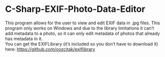 # C-Sharp-EXIF-Photo-Data-Editor
This program allows for the user to view and edit EXIF data in .jpg files.
This program only works on Windows and due to the library limitations it can’t add metadata to a photo, so it can only edit metadata of photos that already has metadata in it.\
You can get the EXIFLibrary (it’s included so you don’t have to download it) here: https://github.com/oozcitak/exiflibrary

